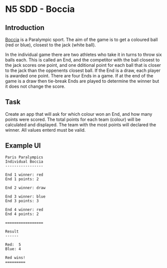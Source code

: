 # N5 SDD - Boccia

## Introduction

[Boccia](https://boccia.uk.com/about-boccia "External link") is a Paralympic sport.  The aim of the game is to get a coloured ball (red or blue), closest to the jack (white ball).

In the individual game there are two athletes who take it in turns to throw six balls each.  This is called an End, and the competitor with the ball closest to the jack scores one point, and one dditional point for each ball that is closer to the jack than the oppenents closest ball.  If the End is a draw, each player is awarded one point.  There are four Ends in a game.  If at the end of the game is a draw then tie-break Ends are played to determine the winner but it does not change the score.

## Task

Create an app that will ask for which colour won an End, and how many points were scored.  The total points for each team (colour) will be calculated and displayed.  The team with the most points will declared the winner.  All values enterd must be valid.

## Example UI

```
Paris Paralympics
Individual Boccia
-----------------

End 1 winner: red
End 1 points: 2

End 2 winner: draw

End 3 winner: blue
End 3 points: 3

End 4 winner: red
End 4 points: 2

=================

Result
------

Red:  5
Blue: 4

Red wins!
=========
```